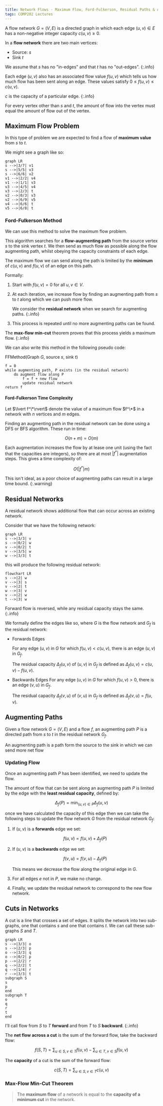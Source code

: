 ```yaml
---
title: Network Flows - Maximum Flow, Ford-Fulkerson, Residual Paths & Augmenting Paths
tags: COMP202 Lectures
---
```

A flow network $G=(V,E)$ is a directed graph in which each edge $(u,v)\in E$ has a non-negative integer capacity $c(u,v)\geq 0$.

In a **flow network** there are two main vertices:

* Source: $s$
* Sink $t$

We assume that $s$ has no "in-edges" and that $t$ has no "out-edges".
{:.info}

Each edge $(u,v)$ also has an associated flow value $f(u,v)$ which tells us how much flow has been sent along an edge. These values satisfy $0\leq f(u,v) \leq c(u,v)$.

$c$ is the capacity of a particular edge.
{:.info}

For every vertex other than $s$ and $t$, the amount of flow into the vertex must equal the amount of flow out of the vertex.

## Maximum Flow Problem
In this type of problem we are expected to find a flow of **maximum value** from $s$ to $t$.

We might see a graph like so:

```mermaid
graph LR
s -->|3/7| v1
s -->|5/5| v3
s -->|6/6| v2
v1 -->|2/2| v4
v1 -->|1/1| v3
v3 -->|4/5| v4
v3 -->|2/3| t
v2 -->|0/3| v3
v2 -->|6/9| v5
v4 -->|6/6| t
v5 -->|6/8| t
```

### Ford-Fulkerson Method
We can use this method to solve the maximum flow problem. 

This algorithm searches for a **flow-augmenting path** from the source vertex $s$ to the sink vertex $t$. We then send as much flow as possible along the flow augmenting path, whilst obeying the capacity constraints of each edge.

The maximum flow we can send along the path is limited by the **minimum** of $c(u,v)$ and $f(u,v)$ of an edge on this path.

Formally:

1. Start with $f(u,v) = 0$ for all $u, v\in V$.
1. At each iteration, we increase flow by finding an augmenting path from $s$ to $t$ along which we can push more flow.
	
	We consider the **residual network** when we search for augmenting paths.
	{:.info}
1. This process is repeated until no more augmenting paths can be found.

The **max-flow min-cut** theorem proves that this process yields a maximum flow.
{:.info}

We can also write this method in the following pseudo code:

FFMethod(Graph $G$, source $s$, sink $t$)

```
f = 0
while augmenting path, P exists (in the residual network)
	do augment flow along P
		f = f + new flow
		update residual network
return f
```

#### Ford-Fulkerson Time Complexity
Let $\lvert f^\*\rvert$ denote the value of a maximum flow $f^\*$ in a network with $n$ vertices and $m$ edges.

Finding an augmenting path in the residual network can be done using a DFS or BFS algorithm. These run in time:

$$
O(n+m) = O(m)
$$

Each augmentation increases the flow by at lease one unit (using the fact that the capacities are integers), so there are at most $\lvert f^*\rvert$ augmentation steps. This gives a time complexity of:

$$
O(\lvert f^*\rvert m)
$$

This isn't ideal, as a poor choice of augmenting paths can result in a large time bound.
{:.warning}

## Residual Networks
A residual network shows additional flow that can occur across an existing network.

Consider that we have the following network:

```mermaid
graph LR
s -->|3/3| v
s -->|0/2| w
v -->|0/2| t
v -->|3/5| w
w -->|3/3| t
```

this will produce the following residual network:

```mermaid
flowchart LR
s -->|2| w
v -->|3| s
v -->|2| t
w -->|3| v
v -->|2| w
t -->|3| w
```

Forward flow is reversed, while any residual capacity stays the same.
{:.info}

We formally define the edges like so, where $G$ is the flow network and $G_f$ is the residual network:

* Forwards Edges
	
	For any edge $(u,v)$ in $G$ for which $f(u,v)<c(u,v)$, there is an edge $(u,v)$ in $G_f$.
	
	The residual capacity $\Delta_f(u,v)$ of $(u,v)$ in $G_f$ is defined as $\Delta_f(u,v)=c(u,v)-f(u,v)$.
* Backwards Edges
	For any edge $(u,v)$ in $G$ for which $f(u,v)>0$, there is an edge $(v,u)$ in $G_f$.
	
	The residual capacity $\Delta_f(v,u)$ of $(v,u)$ in $G_f$ is defined as $\Delta_f(v,u)=f(u,v)$.

## Augmenting Paths
Given a flow network $G=(V,E)$ and a flow $f$, an augmenting path $P$ is a directed path from $s$ to $t$ in the residual network $G_f$.

An augmenting path is a path form the source to the sink in which we can send more net flow

### Updating Flow
Once an augmenting path $P$ has been identified, we need to update the flow. 

The amount of flow that can be sent along an augmenting path $P$ is limited by the edge with the **least residual capacity**, defined by:

$$
\Delta_f(P) = \min_{(u,v)\in P}\Delta_f(u,v)
$$

once we have calculated the capacity of this edge then we can take the following steps to update the flow network $G$ from the residual network $G_f$:

1. If $(u,v)$ is a **forwards** edge we set:
	
	$$
	f(u,v) = f(u,v) + \Delta_f(P)
	$$
1. If $(u,v)$ is a **backwards** edge we set:
	
	$$
	f(v,u) = f(v,u) - \Delta_f(P)
	$$
	
	This means we decrease the flow along the original edge in $G$.
1. For all edges $e$ not in $P$, we make no change.
1. Finally, we update the residual network to correspond to the new flow network.

## Cuts in Networks
A cut is a line that crosses a set of edges. It splits the network into two sub-graphs, one that contains $s$ and one that contains $t$. We can call these sub-graphs $S$ and $T$.


```mermaid
graph LR
s -->|3/3| o
s -->|2/3| p
o -->|3/3| q
o -->|0/2| p
p -->|2/2| r
q -->|2/2| t
q -->|1/4| r
r -->|3/3| t
subgraph S
s
p
end
subgraph T
o
q
r
t
end
```

I'll call flow from $S$ to $T$ **forward** and from $T$ to $S$ **backward**.
{:.info}

The **net flow across a cut** is the sum of the forward flow, take the backward flow:

$$
f(S,T) = \sum_{u\in S, v\in T}f(u,v)-\sum_{u\in T, v\in S} f(u,v)
$$

The **capacity** of a cut is the sum of the forward flow:

$$
c(S,T) = \sum_{u\in S, v\in T}c(u,v)
$$

### Max-Flow Min-Cut Theorem

> The **maximum flow** of a network is equal to the **capacity of a minimum cut** in the network.